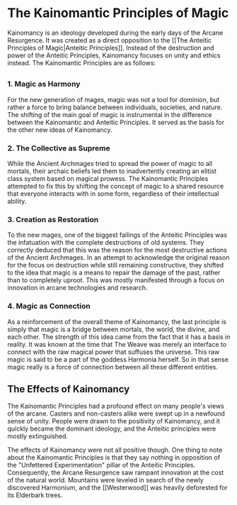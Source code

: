 # The Kainomantic Principles of Magic
Kainomancy is an ideology developed during the early days of the Arcane Resurgence. It was created as a direct opposition to the [[The Anteitic Principles of Magic|Anteitic Principles]]. Instead of the destruction and power of the Anteitic Principles, Kainomancy focuses on unity and ethics instead. The Kainomantic Principles are as follows:
## 
### 1. Magic as Harmony
For the new generation of mages, magic was not a tool for dominion, but rather a force to bring balance between individuals, societies, and nature. The shifting of the main goal of magic is instrumental in the difference between the Kainomantic and Anteitic Principles. It served as the basis for the other new ideas of Kainomancy.

### 2. The Collective as Supreme
While the Ancient Archmages tried to spread the power of magic to all mortals, their archaic beliefs led them to inadvertently creating an elitist class system based on magical prowess. The Kainomantic Principles attempted to fix this by shifting the concept of magic to a shared resource that everyone interacts with in some form, regardless of their intellectual ability.

### 3. Creation as Restoration
To the new mages, one of the biggest failings of the Anteitic Principles was the infatuation with the complete destructions of old systems. They correctly deduced that this was the reason for the most destructive actions of the Ancient Archmages. In an attempt to acknowledge the original reason for the focus on destruction while still remaining constructive, they shifted to the idea that magic is a means to repair the damage of the past, rather than to completely uproot. This was mostly manifested through a focus on innovation in arcane technologies and research.

### 4. Magic as Connection
As a reinforcement of the overall theme of Kainomancy, the last principle is simply that magic is a bridge between mortals, the world, the divine, and each other. The strength of this idea came from the fact that it has a basis in reality. It was known at the time that The Weave was merely an interface to connect with the raw magical power that suffuses the universe. This raw magic is said to be a part of the goddess Harmonia herself. So in that sense magic really is a force of connection between all these different entities.

## The Effects of Kainomancy
The Kainomantic Principles had a profound effect on many people's views of the arcane. Casters and non-casters alike were swept up in a newfound sense of unity. People were drawn to the positivity of Kainomancy, and it quickly became the dominant ideology, and the Anteitic principles were mostly extinguished.

The effects of Kainomancy were not all positive though. One thing to note about the Kainomantic Principles is that they say nothing in opposition of the "Unfettered Experimentation" pillar of the Anteitic Principles. Consequently, the Arcane Resurgence saw rampant innovation at the cost of the natural world. Mountains were leveled in search of the newly discovered Harmonium, and the [[Westerwood]] was heavily deforested for its Elderbark trees.